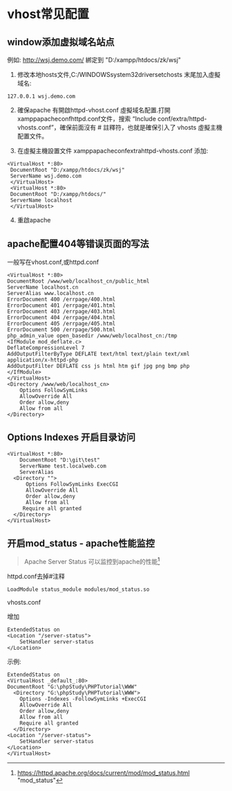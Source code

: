 # vhost常见配置

## window添加虚拟域名站点

例如: http://wsj.demo.com/ 綁定到 "D:/xampp/htdocs/zk/wsj" 

1. 修改本地hosts文件,C:/WINDOWSsystem32driversetchosts 末尾加入虛擬域名:  

```
127.0.0.1 wsj.demo.com
```



2. 確保apache 有開啟httpd-vhost.conf  虛擬域名配置.打開xamppapacheconfhttpd.conf文件，搜索 “Include  conf/extra/httpd-vhosts.conf”，確保前面沒有 # 註釋符，也就是確保引入了 vhosts 虛擬主機配置文件。

3. 在虛擬主機設置文件 xamppapacheconfextrahttpd-vhosts.conf 添加:

```
<VirtualHost *:80>
 DocumentRoot "D:/xampp/htdocs/zk/wsj"
 ServerName wsj.demo.com
 </VirtualHost>
 <VirtualHost *:80>
 DocumentRoot "D:/xampp/htdocs/"
 ServerName localhost
 </VirtualHost>
```

4. 重啟apache



## apache配置404等错误页面的写法

一般写在vhost.conf,或httpd.conf

```
<VirtualHost *:80>
DocumentRoot /www/web/localhost_cn/public_html
ServerName localhost.cn
ServerAlias www.localhost.cn 
ErrorDocument 400 /errpage/400.html
ErrorDocument 401 /errpage/401.html
ErrorDocument 403 /errpage/403.html
ErrorDocument 404 /errpage/404.html
ErrorDocument 405 /errpage/405.html
ErrorDocument 500 /errpage/500.html
php_admin_value open_basedir /www/web/localhost_cn:/tmp
<IfModule mod_deflate.c>
DeflateCompressionLevel 7
AddOutputFilterByType DEFLATE text/html text/plain text/xml application/x-httpd-php
AddOutputFilter DEFLATE css js html htm gif jpg png bmp php
</IfModule>
</VirtualHost>
<Directory /www/web/localhost_cn>
    Options FollowSymLinks
    AllowOverride All
    Order allow,deny
    Allow from all
</Directory>
```



## Options Indexes 开启目录访问

```
<VirtualHost *:80>
    DocumentRoot "D:\git\test"
    ServerName test.localweb.com
    ServerAlias 
  <Directory "">
      Options FollowSymLinks ExecCGI
      AllowOverride All
      Order allow,deny
      Allow from all
     Require all granted
  </Directory>
</VirtualHost>
```



## 开启mod_status - apache性能监控

> Apache Server Status 可以监控到apache的性能[^1]

httpd.conf去掉#注释

```
LoadModule status_module modules/mod_status.so
```

vhosts.conf

增加

```
ExtendedStatus on
<Location "/server-status">
    SetHandler server-status
</Location>
```

示例:

```
ExtendedStatus on
<VirtualHost _default_:80>
DocumentRoot "G:\phpStudy\PHPTutorial\WWW"
  <Directory "G:\phpStudy\PHPTutorial\WWW">
    Options -Indexes -FollowSymLinks +ExecCGI
    AllowOverride All
    Order allow,deny
    Allow from all
    Require all granted
  </Directory>
<Location "/server-status">
    SetHandler server-status
</Location>
</VirtualHost>
```





[^1]:  https://httpd.apache.org/docs/current/mod/mod_status.html "mod_status"